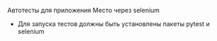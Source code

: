 ﻿Автотесты для приложения Место через selenium
- Для запуска тестов должны быть установлены пакеты pytest и selenium
